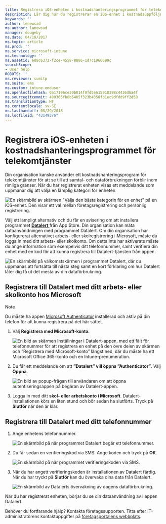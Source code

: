 ```yaml
---
title: Registrera iOS-enheten i kostnadshanteringsprogrammet för telekomtjänster med Intune
description: Lär dig hur du registrerar en iOS-enhet i kostnadsuppföljningen av telekommunikation.
keywords: ''
author: lenewsad
ms.author: lanewsad
manager: dougeby
ms.date: 04/19/2017
ms.topic: article
ms.prod: ''
ms.service: microsoft-intune
ms.technology: ''
ms.assetid: 6d8c6372-f2ce-4558-8886-1d7c1966699c
searchScope:
- User help
ROBOTS: ''
ms.reviewer: sumitp
ms.suite: ems
ms.custom: intune-enduser
ms.openlocfilehash: 0a17196ce30b014f0fd5e615918398c4436dba4f
ms.sourcegitcommit: 490365fb8b5405f323b4358fb1ec9dfdd9ff2d58
ms.translationtype: HT
ms.contentlocale: sv-SE
ms.lasthandoff: 08/29/2018
ms.locfileid: "43149376"
---
```

# <a name="enroll-your-ios-device-in-telecom-expense-management"></a>Registrera iOS-enheten i kostnadshanteringsprogrammet för telekomtjänster

Din organisation kanske använder ett kostnadshanteringsprogram för telekomtjänster för att se till att samtal- och dataförbrukningen förblir inom rimliga gränser. När du har registrerat enheten visas ett meddelande som uppmanar dig att välja en lämplig kategori för enheten.

  ![En skärmbild av skärmen "Välja den bästa kategorin för en enhet" på en iOS-enhet. Den visar ett val mellan företagsregistrering och personlig registrering.](./media/ios-enroll-10-tem-select-best-category.png)

Välj ett lämpligt alternativ och du får en avisering om att installera programmet [ __Datalert__ ](https://itunes.apple.com/app/datalert/id771029268?mt=8) från App Store. Din organisation kan mäta dataanvändningen med programmet Datalert. Om din organisation har konfigurerat alternativet arbets- eller skolregistrering i Microsoft, måste du logga in med ditt arbets- eller skolkonto. Om detta inte har aktiverats måste du ange information som exempelvis ditt telefonnummer, samt verifiera din enhet med en kod för att kunna registrera till Datalert-tjänsten från appen.

  ![En skärmbild på välkomstskärmen i programmet Datalert, där du uppmanas att fortsätta till nästa steg samt en kort förklaring om hur Datalert låter dig få ut det mesta av din dataförbrukning.](./media/ios-enroll-11-tem-datalert-setup.png)

## <a name="enroll-into-datalert-using-your-microsoft-work-or-school-account"></a>Registrera till Datalert med ditt arbets- eller skolkonto hos Microsoft

> [!NOTE]
> Du måste ha appen [Microsoft Authenticator](https://docs.microsoft.com/azure/multi-factor-authentication/end-user/microsoft-authenticator-app-how-to) installerad och aktiv på din telefon för att kunna registrera på det här sättet.

1. Välj __Registrera med Microsoft-konto__.

   ![En bild av skärmen Inställningar i Datalert-appen, med ett fält för telefonnummer för att registrera en enhet på den övre delen av skärmen och ”Registrera med Microsoft-konto” längst ned, där du måste ha ett Microsoft Office 365-konto och en Intune-prenumeration.](./media/ios-enroll-11a-tem-datalert-enroll-msft-account.png)

2. Du får ett meddelande om att __”Datalert” vill öppna ”Authenticator”__. Välj __Öppna__.

   ![En bild av popup-frågan till användaren om att öppna autentiseringsappen på begäran av Datalert-appen.](./media/ios-enroll-11b-tem-datalert-open-authenticator.png)

3. Logga in med ditt __skol- eller arbetskonto i Microsoft__. Datalert-installationen körs en liten stund och bör sedan ha slutförts. Tryck på __Slutför__ när den är klar.

## <a name="enroll-into-datalert-using-your-phone-number"></a>Registrera till Datalert med ditt telefonnummer

1. Ange enhetens telefonnummer.

   ![En skärmbild på när programmet Datalert begär ett telefonnummer.](./media/ios-enroll-12-tem-datalert-phone-number.png)

2. Du får sedan en verifieringskod via SMS. Ange koden och tryck på __OK__.

   ![En skärmbild på när programmet verifieringskoden via SMS.](./media/ios-enroll-13-tem-datalert-sms.png)

3. När du har angett verifieringskoden är installationen av Datalert färdig. När du har tryckt på __Slutför__ kan du övervaka dina data från Datalert.

   ![En skärmbild av Datalerts övervakning av dagens dataförbrukning.](./media/ios-enroll-14-tem-datalert-monitoring-active.png)

När du har registrerat enheten, börjar du se din dataanvändning av i appen Datalert.

Behöver du fortfarande hjälp? Kontakta företagssupporten. Titta efter IT-administratörens kontaktuppgifter på [företagsportalens webbplats](https://go.microsoft.com/fwlink/?linkid=2010980).
